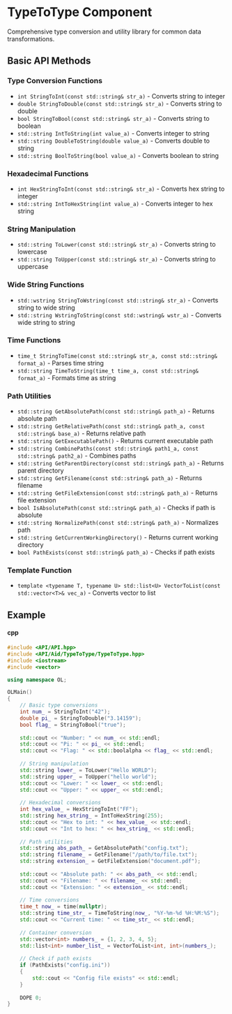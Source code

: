 # TypeToType Component
Comprehensive type conversion and utility library for common data transformations.

## Basic API Methods

### Type Conversion Functions
- `int StringToInt(const std::string& str_a)` - Converts string to integer
- `double StringToDouble(const std::string& str_a)` - Converts string to double
- `bool StringToBool(const std::string& str_a)` - Converts string to boolean
- `std::string IntToString(int value_a)` - Converts integer to string
- `std::string DoubleToString(double value_a)` - Converts double to string
- `std::string BoolToString(bool value_a)` - Converts boolean to string

### Hexadecimal Functions
- `int HexStringToInt(const std::string& str_a)` - Converts hex string to integer
- `std::string IntToHexString(int value_a)` - Converts integer to hex string

### String Manipulation
- `std::string ToLower(const std::string& str_a)` - Converts string to lowercase
- `std::string ToUpper(const std::string& str_a)` - Converts string to uppercase

### Wide String Functions
- `std::wstring StringToWstring(const std::string& str_a)` - Converts string to wide string
- `std::string WstringToString(const std::wstring& wstr_a)` - Converts wide string to string

### Time Functions
- `time_t StringToTime(const std::string& str_a, const std::string& format_a)` - Parses time string
- `std::string TimeToString(time_t time_a, const std::string& format_a)` - Formats time as string

### Path Utilities
- `std::string GetAbsolutePath(const std::string& path_a)` - Returns absolute path
- `std::string GetRelativePath(const std::string& path_a, const std::string& base_a)` - Returns relative path
- `std::string GetExecutablePath()` - Returns current executable path
- `std::string CombinePaths(const std::string& path1_a, const std::string& path2_a)` - Combines paths
- `std::string GetParentDirectory(const std::string& path_a)` - Returns parent directory
- `std::string GetFilename(const std::string& path_a)` - Returns filename
- `std::string GetFileExtension(const std::string& path_a)` - Returns file extension
- `bool IsAbsolutePath(const std::string& path_a)` - Checks if path is absolute
- `std::string NormalizePath(const std::string& path_a)` - Normalizes path
- `std::string GetCurrentWorkingDirectory()` - Returns current working directory
- `bool PathExists(const std::string& path_a)` - Checks if path exists

### Template Function
- `template <typename T, typename U> std::list<U> VectorToList(const std::vector<T>& vec_a)` - Converts vector to list

## Example
#### cpp
```cpp
#include <API/API.hpp>
#include <API/Aid/TypeToType/TypeToType.hpp>
#include <iostream>
#include <vector>

using namespace OL;

OLMain()
{
    // Basic type conversions
    int num_ = StringToInt("42");
    double pi_ = StringToDouble("3.14159");
    bool flag_ = StringToBool("true");
    
    std::cout << "Number: " << num_ << std::endl;
    std::cout << "Pi: " << pi_ << std::endl;
    std::cout << "Flag: " << std::boolalpha << flag_ << std::endl;
    
    // String manipulation
    std::string lower_ = ToLower("Hello WORLD");
    std::string upper_ = ToUpper("hello world");
    std::cout << "Lower: " << lower_ << std::endl;
    std::cout << "Upper: " << upper_ << std::endl;
    
    // Hexadecimal conversions
    int hex_value_ = HexStringToInt("FF");
    std::string hex_string_ = IntToHexString(255);
    std::cout << "Hex to int: " << hex_value_ << std::endl;
    std::cout << "Int to hex: " << hex_string_ << std::endl;
    
    // Path utilities
    std::string abs_path_ = GetAbsolutePath("config.txt");
    std::string filename_ = GetFilename("/path/to/file.txt");
    std::string extension_ = GetFileExtension("document.pdf");
    
    std::cout << "Absolute path: " << abs_path_ << std::endl;
    std::cout << "Filename: " << filename_ << std::endl;
    std::cout << "Extension: " << extension_ << std::endl;
    
    // Time conversions
    time_t now_ = time(nullptr);
    std::string time_str_ = TimeToString(now_, "%Y-%m-%d %H:%M:%S");
    std::cout << "Current time: " << time_str_ << std::endl;
    
    // Container conversion
    std::vector<int> numbers_ = {1, 2, 3, 4, 5};
    std::list<int> number_list_ = VectorToList<int, int>(numbers_);
    
    // Check if path exists
    if (PathExists("config.ini")) 
    {
        std::cout << "Config file exists" << std::endl;
    }
    
    DOPE 0;
}
```

